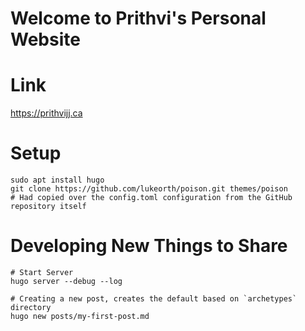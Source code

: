 # Welcome to Prithvi's Personal Website

# Link
https://prithvijj.ca

# Setup

```
sudo apt install hugo
git clone https://github.com/lukeorth/poison.git themes/poison
# Had copied over the config.toml configuration from the GitHub repository itself
```

# Developing New Things to Share

```
# Start Server
hugo server --debug --log

# Creating a new post, creates the default based on `archetypes` directory
hugo new posts/my-first-post.md
```
